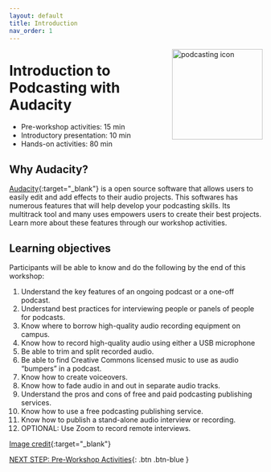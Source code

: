 ```yaml
---
layout: default
title: Introduction 
nav_order: 1
---
```

<img src="podcasting-logo.png" style="float:right;width:180px;" alt="podcasting icon"> 

# Introduction to Podcasting with Audacity

- Pre-workshop activities: 15 min 
- Introductory presentation: 10 min
- Hands-on activities: 80 min

## Why Audacity? 

[Audacity](https://www.audacityteam.org/){:target="_blank"} is a open source software that allows users to easily edit and add effects to their audio projects. This softwares has numerous features that will help develop your podcasting skills. Its multitrack tool and many uses empowers users to create their best projects. Learn more about these features through our workshop activities.

## Learning objectives 

Participants will be able to know and do the following by the end of this workshop:
1. Understand the key features of an ongoing podcast or a one-off podcast.
2. Understand best practices for interviewing people or panels of people for podcasts.
3. Know where to borrow high-quality audio recording equipment on campus. 
4. Know how to record high-quality audio using either a USB microphone 
5. Be able to trim and split recorded audio.
6. Be able to find Creative Commons licensed music to use as audio “bumpers” in a podcast.
7. Know how to create voiceovers.
8. Know how to fade audio in and out in separate audio tracks.
9. Understand the pros and cons of free and paid podcasting publishing services.
10. Know how to use a free podcasting publishing service.
11. Know how to publish a stand-alone audio interview or recording. 
12. OPTIONAL: Use Zoom to record remote interviews.


[Image credit](https://www.flickr.com/photos/abletoven/3223086466){:target="_blank"}

[NEXT STEP: Pre-Workshop Activities](pre-workshop.html){: .btn .btn-blue }
